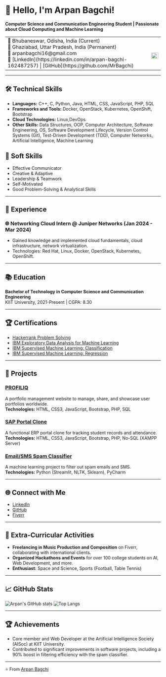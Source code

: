 # 👋 Hello, I'm Arpan Bagchi!

**Computer Science and Communication Engineering Student | Passionate about Cloud Computing and Machine Learning**
<table>
  <tr>
    <td>
📍 Bhubaneswar, Odisha, India (Current)  
<br>📍 Ghaziabad, Uttar Pradesh, India (Permanent)  
<br>📧 arpanbagchi16@gmail.com  
<br>🔗 [LinkedIn](https://linkedin.com/in/arpan-bagchi-162487257) | [GitHub](https://github.com/MrBagchi)
  </td>
    <td>
      <p align="center">
    <img align="right" width="100%" height="100%"       src="https://i.giphy.com/media/v1.Y2lkPTc5MGI3NjExaXgybGJrbmxxMTc5ZGhtc2JvZmQzMmE4dXdqbDN2cGg0bWJlZzY5MyZlcD12MV9pbnRlcm5hbF9naWZfYnlfaWQmY3Q9Zw/VTtANKl0beDFQRLDTh/giphy.gif"
    >
    </p>
      </td>
  </tr>
</table>

---

## 🛠️ Technical Skills
- **Languages:** C++, C, Python, Java, HTML, CSS, JavaScript, PHP, SQL
- **Frameworks and Tools:** Docker, OpenStack, Kubernetes, OpenShift, Bootstrap
- **Cloud Technologies:** Linux,DevOps
- **Other Skills:** Data Structures, OOP, Computer Architecture, Software Engineering, OS, Software Development Lifecycle, Version Control Systems (Git), Test-Driven Development (TDD), Computer Networks, Artificial Intelligence, Machine Learning

## 🌟 Soft Skills
- Effective Communicator
- Creative & Adaptive
- Leadership & Teamwork
- Self-Motivated
- Good Problem-Solving & Analytical Skills

---

## 💼 Experience

### 🌐 Networking Cloud Intern @ Juniper Networks (Jan 2024 - Mar 2024)
- Gained knowledge and implemented cloud fundamentals, cloud infrastructure, network virtualization.
- Technologies: Red Hat, Linux, Docker, OpenStack, Kubernetes, OpenShift.

---

## 📚 Education
**Bachelor of Technology in Computer Science and Communication Engineering**  
KIIT University, 2021-Present | CGPA: 8.30

---

## 🏆 Certifications
- [Hackerrank Problem Solving](https://www.hackerrank.com/certificates/83a8a8a37095)
- [IBM Exploratory Data Analysis for Machine Learning](https://coursera.org/share/8e19260979af149b82473c142c5e3328)
- [IBM Supervised Machine Learning: Classification](https://coursera.org/share/b843f0e05e33ea564e8b6d24d0b85e3d)
- [IBM Supervised Machine Learning: Regression](https://coursera.org/share/a65e3f2aead90e4392f14b65da36f459)

---

## 🚀 Projects
### [PROFILIQ](https://github.com/MrBagchi/Profiliq)
A portfolio management website to manage, share, and showcase user portfolios worldwide.  
**Technologies:** HTML, CSS3, JavaScript, Bootstrap, PHP, SQL

### [SAP Portal Clone](https://github.com/MrBagchi/SAP-Portal-Clone)
A functional ERP portal clone for tracking student records and attendance.  
**Technologies:** HTML, CSS3, JavaScript, Bootstrap, PHP, No-SQL (XAMPP Server)

### [Email/SMS Spam Classifier](https://github.com/MrBagchi/Spam-Classifier)
A machine learning project to filter out spam emails and SMS.  
**Technologies:** Python (Streamlit, NLTK, Sklearn), PyCharm

---

## 🌐 Connect with Me
- [LinkedIn](https://linkedin.com/in/arpan-bagchi-162487257)
- [GitHub](https://github.com/MrBagchi)
- [Fiverr](https://www.fiverr.com/users/arpanbagchi/)

---

## 🎨 Extra-Curricular Activities
- **Freelancing in Music Production and Composition** on Fiverr, collaborating with international clients.
- **Organized Hackathons and Events** for over 100 college students on AI, Web Development, and more.
- **Enthusiast:** Space and Science, Sports (Football, Table Tennis)

---

## 📈 GitHub Stats
![Arpan's GitHub stats](https://github-readme-stats.vercel.app/api?username=MrBagchi&show_icons=true&theme=radical)
![Top Langs](https://github-readme-stats.vercel.app/api/top-langs/?username=MrBagchi&layout=compact&theme=radical)

---

## 🏆 Achievements
- Core member and Web Developer at the Artificial Intelligence Society (AISoc) at KIIT University.
- Contributed to significant improvements in software projects, including a 90% boost in filtering efficiency with the spam classifier.

---

⭐️ From [Arpan Bagchi](https://github.com/MrBagchi)
